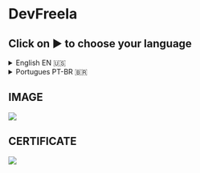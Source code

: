 # DevFreela

## Click on ► to choose your language

<details>
  <summary>English EN 🇺🇸
  </summary>


Welcome to **DevFreela**, a powerful and intuitive API designed to manage projects between clients and freelancers! This project was created to facilitate the connection between those who need services and those who can offer quality solutions.

---

##  About the Project

**DevFreela** is an API built with **ASP.NET Core** that allows:
- **Clients** create and manage projects.
- **Freelancers** apply for projects and track their progress.
- Efficient management of tasks, deadlines and deliveries.

This project was developed to review and apply fundamental API concepts, such as controllers, actions, endpoints, dependency injection, exception management and much more.

---

##  Technologies Used

- **Language**: C#
- **Framework**: ASP.NET Core
- **Main Features**:
  - Controllers and Actions to manage projects and users.
  - RESTful endpoints for CRUD operations.
  - Dependency injection to improve modularity and testability.
  - Exception management to ensure a user-friendly error experience.
  - File input configuration for uploading documents and images.

---

## How to Execute the Project

Follow the steps below to run **DevFreela** locally:

### Prerequisites

- [.NET SDK](https://dotnet.microsoft.com/download) installed (version 6.0 or higher).
- A code editor like [Visual Studio](https://visualstudio.microsoft.com/) or [VS Code](https://code.visualstudio.com/).

### Steps
1. Clone the repository:
   ```bash
   git clone https://github.com/LeanDevLima/DevFreela.git
   ```
2. Navigate to the project folder:
   ```bash
   cd DevFreela
   ```
3. Restore dependencies:
   ```bash
    dotnet restore
   ```
4. Run the project:
   ```bash
    dotnet run
   ```
5. Access the API in the browser or via tools like Postman or Insomnia:
    ```bash
    http://localhost:5000/api/projects
   ```

### Project Structure

- **Controllers**: Responsible for managing API requests and responses.
- **Models**: Represent system entities, such as projects, users and skills.
- **Services**: Business logic and application rules.
- **Middlewares**: Exception management and other global features.
- **Settings**: Dependency injection and file input settings.

### Main Features

- **Project Registration**: Clients can create new projects with title, description, deadline and budget.
- **Freelancer Application**: Freelancers can apply for available projects.
- **File Upload**: Attach documents and images to projects.
- **Exception Management**: Customized error handling to improve the user experience.
- **RESTful Endpoints**: CRUD operations for projects, users and skills.


---

## Contribution

Contributions are welcome! If you want to improve **DevFreela**, follow the steps below:
1. Fork the project.
2. Create a branch for your feature (`git checkout -b feature/nova-feature`).
3. Commit your changes (`git commit -m 'Adding new feature'`).
4. Push to the branch (`git push origin feature/nova-feature`).
5. Open a Pull Request.

---

## 👨‍💻 Authors

- **Leanderson** - Developer and API enthusiast. [Linkedin](https://www.linkedin.com/in/leanderson-dias-de-lima/?locale=en_US)

---

Made with ❤️ by **Leanderson**.

</details>


<details>
  <summary>Portugues PT-BR 🇧🇷 
  </summary>

Bem-vindo ao **DevFreela**, uma API poderosa e intuitiva desenvolvida para gerenciar projetos entre clientes e freelancers! Este projeto foi criado para facilitar a conexão entre quem precisa de serviços e quem pode oferecer soluções de qualidade.

---

##  Sobre o Projeto

O **DevFreela** é uma API construída com **ASP.NET Core** que permite:
- **Clientes** criarem e gerenciarem projetos.
- **Freelancers** se candidatarem a projetos e acompanharem seu progresso.
- Gerenciamento eficiente de tarefas, prazos e entregas.

Este projeto foi desenvolvido para revisar e aplicar conceitos fundamentais de APIs, como controllers, actions, endpoints, injeção de dependência, gerenciamento de exceções e muito mais.

---

##  Tecnologias Utilizadas

- **Linguagem**: C#
- **Framework**: ASP.NET Core
- **Principais Funcionalidades**:
  - Controllers e Actions para gerenciar projetos e usuários.
  - Endpoints RESTful para operações CRUD.
  - Injeção de dependência para melhorar a modularidade e testabilidade.
  - Gerenciamento de exceções para garantir uma experiência de erro amigável.
  - Configuração de entrada de arquivos para upload de documentos e imagens.

---

## Como Executar o Projeto

Siga os passos abaixo para rodar o **DevFreela** localmente:

### Pré-requisitos
- [.NET SDK](https://dotnet.microsoft.com/download) instalado (versão 6.0 ou superior).
- Um editor de código como [Visual Studio](https://visualstudio.microsoft.com/) ou [VS Code](https://code.visualstudio.com/).

### Passos
1. Clone o repositório:
   ```bash
   git clone https://github.com/LeanDevLima/DevFreela.git
   ```
2. Navegue até a pasta do projeto:
   ```bash
   cd DevFreela
   ```
3. Restaure as dependências:
   ```bash
    dotnet restore
   ```
4. Execute o projeto:
   ```bash
    dotnet run
   ```
5. Acesse a API no navegador ou via ferramentas como Postman ou Insomnia:
    ```bash
    http://localhost:5000/api/projects
   ```
### Estrutura do Projeto

- **Controllers**: Responsáveis por gerenciar as requisições e respostas da API.
- **Models**: Representam as entidades do sistema, como projetos, usuários e habilidades.
- **Services**: Lógica de negócio e regras de aplicação.
- **Middlewares**: Gerenciamento de exceções e outras funcionalidades globais.
- **Configurações**: Injeção de dependência e configurações de entrada de arquivos.

### Funcionalidades Principais

- **Cadastro de Projetos**: Clientes podem criar novos projetos com título, descrição, prazo e orçamento.
- **Candidatura de Freelancers**: Freelancers podem se candidatar a projetos disponíveis.
- **Upload de Arquivos**: Anexar documentos e imagens aos projetos.
- **Gerenciamento de Exceções**: Tratamento de erros personalizado para melhorar a experiência do usuário.
- **Endpoints RESTful**: Operações CRUD para projetos, usuários e habilidades.


---

## 🤝 Contribuição

Contribuições são bem-vindas! Se você quiser melhorar o **DevFreela**, siga os passos abaixo:
1. Faça um fork do projeto.
2. Crie uma branch para sua feature (`git checkout -b feature/nova-feature`).
3. Commit suas mudanças (`git commit -m 'Adicionando nova feature'`).
4. Push para a branch (`git push origin feature/nova-feature`).
5. Abra um Pull Request.

---

## 👨‍💻 Autores

- **Leanderson** - Desenvolvedor e entusiasta de APIs. [Linkedin](https://www.linkedin.com/in/leanderson-dias-de-lima/)

---

Feito com ❤️ por **Leanderson**.

</details>


## IMAGE

<img src="API#DOTNET.png">

## CERTIFICATE

<img src="Certificado REST APis com ASP.NET Core.png">

   